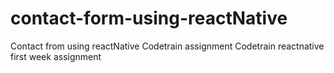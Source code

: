 # contact-form-using-reactNative
Contact from using reactNative Codetrain assignment
Codetrain reactnative first week assignment
